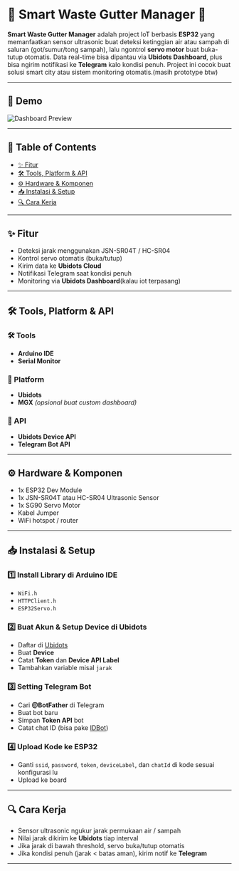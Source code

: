 # 🌊 Smart Waste Gutter Manager 🚀

**Smart Waste Gutter Manager** adalah project IoT berbasis **ESP32** yang memanfaatkan sensor ultrasonic buat deteksi ketinggian air atau sampah di saluran (got/sumur/tong sampah), lalu ngontrol **servo motor** buat buka-tutup otomatis. Data real-time bisa dipantau via **Ubidots Dashboard**, plus bisa ngirim notifikasi ke **Telegram** kalo kondisi penuh. Project ini cocok buat solusi smart city atau sistem monitoring otomatis.(masih prototype btw)

---

## 📸 Demo  
![Dashboard Preview](images/dashboard-preview.png)

---

## 📖 Table of Contents  
- [✨ Fitur](#-fitur)
- [🛠️ Tools, Platform & API](#-tools-platform--api)
- [⚙️ Hardware & Komponen](#-hardware--komponen)
- [📥 Instalasi & Setup](#-instalasi--setup)
- [🔍 Cara Kerja](#-cara-kerja)


---

## ✨ Fitur
- Deteksi jarak menggunakan JSN-SR04T / HC-SR04
- Kontrol servo otomatis (buka/tutup)
- Kirim data ke **Ubidots Cloud**
- Notifikasi Telegram saat kondisi penuh
- Monitoring via **Ubidots Dashboard**(kalau iot terpasang)

---

## 🛠️ Tools, Platform & API

### 🛠️ Tools  
- **Arduino IDE**  
- **Serial Monitor**

### 📡 Platform  
- **Ubidots**  
- **MGX** *(opsional buat custom dashboard)*

### 🔗 API  
- **Ubidots Device API**  
- **Telegram Bot API**

---

## ⚙️ Hardware & Komponen
- 1x ESP32 Dev Module  
- 1x JSN-SR04T atau HC-SR04 Ultrasonic Sensor  
- 1x SG90 Servo Motor  
- Kabel Jumper  
- WiFi hotspot / router  

---

## 📥 Instalasi & Setup

### 1️⃣ Install Library di Arduino IDE  
- `WiFi.h`  
- `HTTPClient.h`  
- `ESP32Servo.h`  

### 2️⃣ Buat Akun & Setup Device di Ubidots  
- Daftar di [Ubidots](https://industrial.ubidots.com/)
- Buat **Device**
- Catat **Token** dan **Device API Label**
- Tambahkan variable misal `jarak`

### 3️⃣ Setting Telegram Bot  
- Cari **@BotFather** di Telegram  
- Buat bot baru  
- Simpan **Token API** bot  
- Catat chat ID (bisa pake [IDBot](https://t.me/myidbot))

### 4️⃣ Upload Kode ke ESP32  
- Ganti `ssid`, `password`, `token`, `deviceLabel`, dan `chatId` di kode sesuai konfigurasi lu  
- Upload ke board  

---

## 🔍 Cara Kerja

- Sensor ultrasonic ngukur jarak permukaan air / sampah  
- Nilai jarak dikirim ke **Ubidots** tiap interval  
- Jika jarak di bawah threshold, servo buka/tutup otomatis  
- Jika kondisi penuh (jarak < batas aman), kirim notif ke **Telegram**  

---


